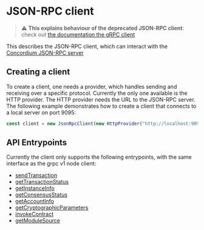 # JSON-RPC client

> :warning: **This explains behaviour of the deprecated JSON-RPC client**: check out [the documentation the gRPC client](./GRPC)

This describes the JSON-RPC client, which can interact with the [Concordium JSON-RPC server](https://github.com/Concordium/concordium-json-rpc)

## Creating a client
To create a client, one needs a provider, which handles sending and receiving over a specific protocol. Currently the only one available is the HTTP provider.
The HTTP provider needs the URL to the JSON-RPC server. The following example demonstrates how to create a client that connects to a local server on port 9095:
```js
const client = new JsonRpcClient(new HttpProvider("http://localhost:9095"));
```

## API Entrypoints
Currently the client only supports the following entrypoints, with the same interface as the grpc v1 node client:

- [sendTransaction](./GrpcV1.md#send-account-transaction)
- [getTransactionStatus](./GrpcV1.md#gettransactionstatus)
- [getInstanceInfo](./GrpcV1.md#getInstanceInfo)
- [getConsensusStatus](./GrpcV1.md#getconsensusstatus)
- [getAccountInfo](./GrpcV1.md#getAccountInfo)
- [getCryptographicParameters](./GrpcV1.md#getcryptographicparameters)
- [invokeContract](./GrpcV1.md#invokecontract)
- [getModuleSource](./GrpcV1.md#getModuleSource)
